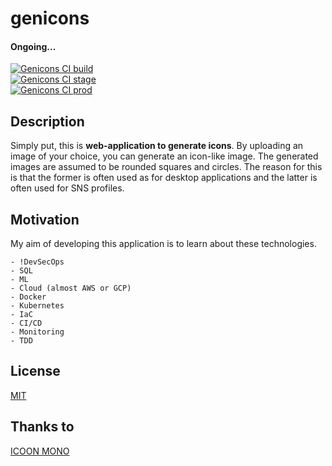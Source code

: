 # genicons

#### Ongoing...

[![Genicons CI build](https://github.com/terib0l/genicons/actions/workflows/build.yml/badge.svg)](https://github.com/terib0l/genicons/actions/workflows/build.yml)  
[![Genicons CI stage](https://github.com/terib0l/genicons/actions/workflows/stage.yml/badge.svg)](https://github.com/terib0l/genicons/actions/workflows/stage.yml)  
[![Genicons CI prod](https://github.com/terib0l/genicons/actions/workflows/prod.yml/badge.svg)](https://github.com/terib0l/genicons/actions/workflows/prod.yml)

## Description

Simply put, this is **web-application to generate icons**. By uploading an image of your choice, you can generate an icon-like image. The generated images are assumed to be rounded squares and circles. The reason for this is that the former is often used as for desktop applications and the latter is often used for SNS profiles.

## Motivation

My aim of developing this application is to learn about these technologies.

```
- !DevSecOps
- SQL
- ML
- Cloud (almost AWS or GCP)
- Docker
- Kubernetes
- IaC
- CI/CD
- Monitoring
- TDD
```

## License

[MIT](https://github.com/terib0l/genicons/blob/main/LICENSE)

## Thanks to

[ICOON MONO](https://icooon-mono.com/)
